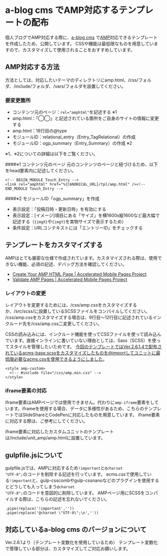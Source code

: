 # a-blog cms でAMP対応するテンプレートの配布

個人ブログでAMP対応する際に、[a-blog cms](http://www.a-blogcms.jp/) で[AMP](https://www.ampproject.org/)対応できるテンプレートを作成したため、公開しています。
CSSや機能は最低限なものを用意していますので、カスタマイズして使用されることをおすすめしています。


## AMP対応する方法
方法としては、対応したいテーマのディレクトリにamp.html、/css/フォルダ、/include/フォルダ、/vars/フォルダを設置してください。

### 要変更箇所
- コンテンツ元のページ：<code>rel="amphtml"</code>を記述する ※1
- amp.html：「◯◯」と記述されている箇所をご自身のサイトの情報に変更する
- amp.html：18行目の@type
- モジュールID：relational_entry（Entry_TagRelational）の作成
- モジュールID：ogp_summary（Entry_Summary）の作成 ※2

※1、※2についての詳細は以下をご覧ください。

####※1 コンテンツ元のページ
元のコンテンツのページと紐づけるため、以下をhead要素内に記述してください。
````
<!-- BEGIN_MODULE Touch_Entry -->
<link rel="amphtml" href="%{CANONICAL_URL}/tpl/amp.html" /><!-- END_MODULE Touch_Entry -->
````

####※2 モジュールID「ogp_summary」を作成

- 表示設定：「投稿日時・更新日時」を有効にする
- 表示設定：[イメージ]項目にある「サイズ」を横1600x縦1600など最大幅で記述する（<code>{imgX}</code>や<code>{imgY}</code>を実物サイズで表示するため）
- 条件設定：URLコンテキストには「エントリーID」をチェックする

## テンプレートをカスタマイズする

AMPはとても厳密な仕様で作成されています。カスタマイズされる際は、使用できない機能、必須の記述、デバッグ方法を確認してください。

- [Create Your AMP HTML Page | Accelerated Mobile Pages Project](https://www.ampproject.org/docs/get_started/create/basic_markup)
- [Validate AMP Pages | Accelerated Mobile Pages Project](https://www.ampproject.org/docs/guides/validate)

### レイアウトの変更

レイアウトを変更するためには、/css/amp.cssをカスタマイズするか、/src/scss/に設置しているSCSSファイルをコンパイルしてください。
/css/amp.cssをカスタマイズする場合は、9行目〜12行目に記述されているインクルード先を/css/amp.css二変更してください。

CSSの読み込みには、インクルード機能を使ってCSSファイルを使って読み込んでいます。直接インラインに書いていない理由としては、Sass（SCSS）を使ってスタイルを管理したいためです。
今回のテンプレートではVer.2.6.1.4で配布されているacms-base.scssをカスタマイズしたものを@importしてユニットに最低限必要なacms.cssを使用できるようにしました。

````
<style amp-custom>
  <!-- #include file="/css/amp.min.css" -->
</style>
````

### iframe要素の対応

iframe要素はAMPページでは使用できません。代わりに<code>amp-iframe</code>要素をしています。iframeを使用する場合、データに多様性があるため、こちらのテンプレートではSlideShareとCodePenに対応したものを用意しています。
iframe要素に対応する際は、ご参考にしてください。

iframe要素に対応したカスタムユニットのテンプレートは/include/unit_amp/amp.htmlに設置しています。


## gulpfile.jsについて

gulpfile.jsでは、AMPに対応するため<code>!important</code>と<code>@charset "UTF-8";</code>のコードを削除する記述を行っています。
acms.cssで使用している<code>!important</code>と、gulp-csscombやgulp-cssnanoなどのプラグインを使用するとどうしても入ってしまう<code>@charset "UTF-8";</code>のコードを意図的に削除しています。
AMPページ用にSCSSをコンパイルする際は、こちらの記述を忘れないでください。

````
.pipe(replace('!important',''))
.pipe(replace('@charset \"UTF-8\";\n',''))
````

## 対応しているa-blog cms のバージョンについて
Ver.2.6.1より（テンプレート変数化を使用しているため）
テンプレート変数化で管理している部分は、カスタマイズしてご対応お願いします。
